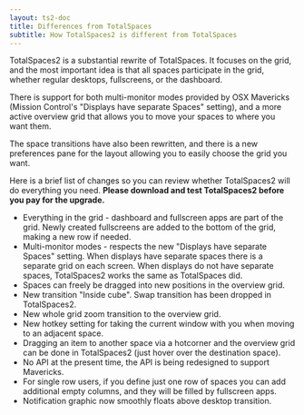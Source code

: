 ```yaml
---
layout: ts2-doc
title: Differences from TotalSpaces
subtitle: How TotalSpaces2 is different from TotalSpaces
---
```


TotalSpaces2 is a substantial rewrite of TotalSpaces. It focuses on the grid, and the most important idea is that all spaces participate in the grid, whether regular desktops, fullscreens, or the dashboard.

There is support for both multi-monitor modes provided by OSX Mavericks (Mission Control's "Displays have separate Spaces" setting), and a more active overview grid that allows you to move your spaces to where you want them.

The space transitions have also been rewritten, and there is a new preferences pane for the layout allowing you to easily choose the grid you want.

Here is a brief list of changes so you can review whether TotalSpaces2 will do everything you need. **Please download and test TotalSpaces2 before you pay for the upgrade.**

* Everything in the grid - dashboard and fullscreen apps are part of the grid. Newly created fullscreens are added to the bottom of the grid, making a new row if needed.
* Multi-monitor modes - respects the new "Displays have separate Spaces" setting. When displays have separate spaces there is a separate grid on each screen. When displays do not have separate spaces, TotalSpaces2 works the same as TotalSpaces did.
* Spaces can freely be dragged into new positions in the overview grid.
* New transition "Inside cube". Swap transition has been dropped in TotalSpaces2.
* New whole grid zoom transition to the overview grid.
* New hotkey setting for taking the current window with you when moving to an adjacent space.
* Dragging an item to another space via a hotcorner and the overview grid can be done in TotalSpaces2 (just hover over the destination space).
* No API at the present time, the API is being redesigned to support Mavericks.
* For single row users, if you define just one row of spaces you can add additional empty columns, and they will be filled by fullscreen apps.
* Notification graphic now smoothly floats above desktop transition.
